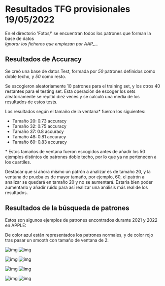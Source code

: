 # Resultados TFG provisionales 19/05/2022

En el directorio 'Fotos/' se encuentran todos los patrones que forman la base de datos  
*Ignorar los ficheros que empiezan por AAP_...*

## Resultados de Accuracy

Se creó una base de datos Test, formada por *50* patrones definidos como doble techo, y *50* como resto.

Se escogieron aleatoriamente 10 patrones para el training set, y los otros 40 restantes para el testing set.
Esta operación de escoger los sets aleatoriamente se repitió diez veces y se calculó una media de los resultados de estos tests.

Los resultados según el tamaño de la ventana* fueron los siguientes:

- Tamaño 20: 0.73 accuracy
- Tamaño 32: 0.75 accuracy
- Tamaño 37: 0.8 accuracy
- Tamaño 48: 0.81 accuracy
- Tamaño 60: 0.83 accuracy

\* Estos tamaños de ventana fueron escogidos antes de añadir los 50 ejemplos distintos de patrones doble techo, por lo que ya no pertenecen a los cuartiles.

Destacar que si ahora mismo un patrón a analizar es de tamaño 20, y la ventana de prueba es de mayor tamaño, por ejemplo, 60, el patrón a analizar se quedará en tamaño 20 y no se aumentará. Estaría bien poder aumentarlo y añadir ruido para así realizar una análisis más real de los resultados.

## Resultados de la búsqueda de patrones

Estos son algunos ejemplos de patrones encontrados durante 2021 y 2022 en APPLE:

De color azul están representados los patrones normales, y de color rojo tras pasar un smooth con tamaño de ventana de 2.

![img](./Fotos/AAP/AAP223.png)
![img](./Fotos/AAP/AAP223smooth.png)

![img](./Fotos/AAP/AAP244.png)
![img](./Fotos/AAP/AAP244smooth.png)

![img](./Fotos/AAP/AAP591.png)
![img](./Fotos/AAP/AAP591smooth.png)

![img](./Fotos/AAP/AAP965.png)
![img](./Fotos/AAP/AAP965smooth.png)